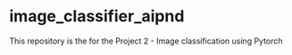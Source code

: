 # image_classifier_aipnd
This repository is the for the Project 2 - Image classification using Pytorch
